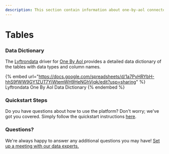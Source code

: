 ```yaml
---
description: This section contain information about one-by-aol connector tables information
---
```


# Tables

### Data Dictionary

The [Lyftrondata](https://www.lyftrondata.com/) driver for [One By Aol](https://www.lyftrondata.com/integration/one-by-aol/)[ ](https://www.lyftrondata.com/integration/one-by-aol/)provides a detailed data dictionary of the tables with data types and column names.

{% embed url="https://docs.google.com/spreadsheets/d/1a7PyHRYbH-hhS9fWW9GY1ZUT7YiWtemWH9HeNGhVjqk/edit?usp=sharing" %}
Lyftrondata One By Aol Data Dictionary
{% endembed %}

### Quickstart Steps

Do you have questions about how to use the platform? Don't worry; we've got you covered. Simply follow the quickstart instructions [here](../../../../quickstart-steps.md).

### Questions? <a href="#questions" id="questions"></a>

We're always happy to answer any additional questions you may have! [Set up a meeting with our data experts.](https://www.lyftrondata.com/book-a-meeting/)

